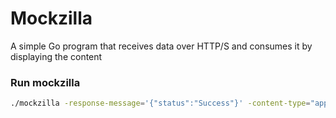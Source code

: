 # Mockzilla
A simple Go program that receives data over HTTP/S and consumes it by displaying the content

### Run mockzilla
```bash
./mockzilla -response-message='{"status":"Success"}' -content-type="application/json" -response-code=201 -cert=server.crt -key=server.key -port=8443
```
